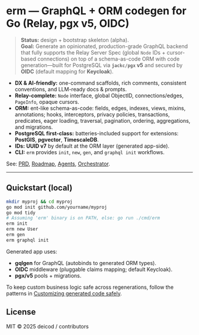 # erm — GraphQL + ORM codegen for Go (Relay, pgx v5, OIDC)

> **Status:** design + bootstrap skeleton (alpha).  
> **Goal:** Generate an opinionated, production-grade GraphQL backend that fully supports the Relay Server Spec (global `Node` IDs + cursor-based connections) on top of a schema-as-code ORM with code generation—built for PostgreSQL via **`jackc/pgx` v5** and secured by **OIDC** (default mapping for **Keycloak**).

- **DX & AI-friendly:** one-command scaffolds, rich comments, consistent conventions, and LLM-ready docs & prompts.
- **Relay-complete:** `Node` interface, global ObjectID, connections/edges, `PageInfo`, opaque cursors.
- **ORM:** ent-like schema-as-code: fields, edges, indexes, views, mixins, annotations; hooks, interceptors, privacy policies, transactions, predicates, eager loading, traversal, pagination, ordering, aggregations, and migrations.
- **PostgreSQL first-class:** batteries-included support for extensions: **PostGIS**, **pgvector**, **TimescaleDB**.
- **IDs:** **UUID v7** by default at the ORM layer (generated app-side).
- **CLI:** `erm` provides `init`, `new`, `gen`, and `graphql init` workflows.

See: [PRD](PRD.md), [Roadmap](ROADMAP.md), [Agents](AGENTS.md), [Orchestrator](ORCHESTRATOR.md).

---

## Quickstart (local)

```bash
mkdir myproj && cd myproj
go mod init github.com/yourname/myproj
go mod tidy
# Assuming 'erm' binary is on PATH, else: go run ./cmd/erm
erm init
erm new User
erm gen
erm graphql init
```

Generated app uses:
- **gqlgen** for GraphQL (autobinds to generated ORM types).
- **OIDC** middleware (pluggable claims mapping; default Keycloak).
- **pgx/v5** pools + migrations.

To keep custom business logic safe across regenerations, follow the patterns in [Customizing generated code safely](docs/customizing-generated-code.md).

## License

MIT © 2025 deicod / contributors

